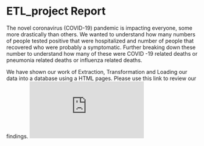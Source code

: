 # ETL_project Report
The novel coronavirus (COVID-19) pandemic is impacting everyone, some more drastically than others. We wanted to understand how many numbers of people tested positive that were hospitalized and number of people that recovered who were probably a symptomatic. Further breaking down these number to understand how many of these were COVID -19 related deaths or pneumonia related deaths or influenza related deaths.  

We have shown our work of Extraction, Transformation and Loading our data into a database using a HTML pages. Please use this link  to review our findings. ![ETL Project Report Link](https://github.com/nmanduri999/ETL_project/blob/master/html%20page%20files/index.html)
